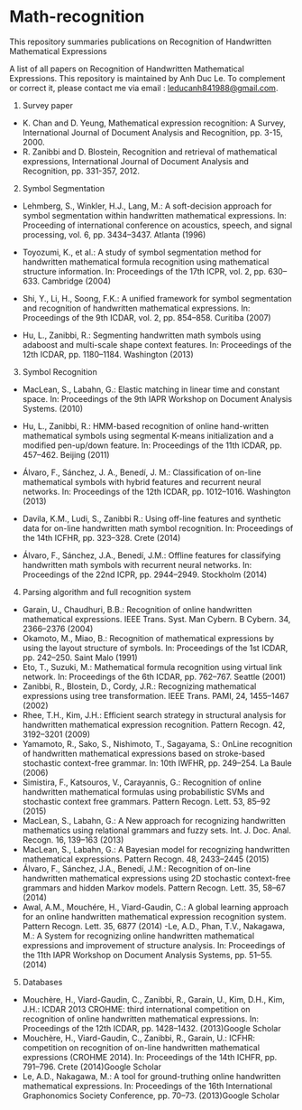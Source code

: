 # Math-recognition

This repository summaries publications on Recognition of Handwritten Mathematical Expressions

A list of all papers on Recognition of Handwritten Mathematical Expressions. This repository is maintained by Anh Duc Le. To complement or correct it, please contact me via email : leducanh841988@gmail.com.
1. Survey paper

- K. Chan and D. Yeung, Mathematical expression recognition: A Survey, International Journal of
Document Analysis and Recognition, pp. 3-15, 2000.
- R. Zanibbi and D. Blostein, Recognition and retrieval of mathematical expressions, International
Journal of Document Analysis and Recognition, pp. 331-357, 2012.

2. Symbol Segmentation
- Lehmberg, S., Winkler, H.J., Lang, M.: A soft-decision approach for symbol segmentation within handwritten mathematical expressions. In: Proceeding of international conference on acoustics, speech, and signal processing, vol. 6, pp. 3434–3437. Atlanta (1996)

- Toyozumi, K., et al.: A study of symbol segmentation method for handwritten mathematical formula recognition using mathematical structure information. In: Proceedings of the 17th ICPR, vol. 2, pp. 630–633. Cambridge (2004)

- Shi, Y., Li, H., Soong, F.K.: A unified framework for symbol segmentation and recognition of handwritten mathematical expressions. In: Proceedings of the 9th ICDAR, vol. 2, pp. 854–858. Curitiba (2007)
- Hu, L., Zanibbi, R.: Segmenting handwritten math symbols using adaboost and multi-scale shape context features. In: Proceedings of the 12th ICDAR, pp. 1180–1184. Washington (2013)

3. Symbol Recognition

- MacLean, S., Labahn, G.: Elastic matching in linear time and constant space. In: Proceedings of the 9th IAPR Workshop on Document Analysis Systems. (2010)

- Hu, L., Zanibbi, R.: HMM-based recognition of online hand-written mathematical symbols using segmental K-means initialization and a modified pen-up/down feature. In: Proceedings of the 11th ICDAR, pp. 457–462. Beijing (2011)

- Álvaro, F., Sánchez, J. A., Benedí, J. M.: Classification of on-line mathematical symbols with hybrid features and recurrent neural networks. In: Proceedings of the 12th ICDAR, pp. 1012–1016. Washington (2013)

- Davila, K.M., Ludi, S., Zanibbi R.: Using off-line features and synthetic data for on-line handwritten math symbol recognition. In: Proceedings of the 14th ICFHR, pp. 323–328. Crete (2014)

- Álvaro, F., Sánchez, J.A., Benedí, J.M.: Offline features for classifying handwritten math symbols with recurrent neural networks. In: Proceedings of the 22nd ICPR, pp. 2944–2949. Stockholm (2014)

4. Parsing algorithm and full recognition system
- Garain, U., Chaudhuri, B.B.: Recognition of online handwritten mathematical expressions. IEEE Trans. Syst. Man Cybern. B Cybern. 34, 2366–2376 (2004)
- Okamoto, M., Miao, B.: Recognition of mathematical expressions by using the layout structure of symbols. In: Proceedings of the 1st ICDAR, pp. 242–250. Saint Malo (1991)
- Eto, T., Suzuki, M.: Mathematical formula recognition using virtual link network. In: Proceedings of the 6th ICDAR, pp. 762–767. Seattle (2001)
- Zanibbi, R., Blostein, D., Cordy, J.R.: Recognizing mathematical expressions using tree transformation. IEEE Trans. PAMI, 24, 1455–1467 (2002)
- Rhee, T.H., Kim, J.H.: Efficient search strategy in structural analysis for handwritten mathematical expression recognition. Pattern Recogn. 42, 3192–3201 (2009)
- Yamamoto, R., Sako, S., Nishimoto, T., Sagayama, S.: OnLine recognition of handwritten mathematical expressions based on stroke-based stochastic context-free grammar. In: 10th IWFHR, pp. 249–254. La Baule (2006)
- Simistira, F., Katsouros, V., Carayannis, G.: Recognition of online handwritten mathematical formulas using probabilistic SVMs and stochastic context free grammars. Pattern Recogn. Lett. 53, 85–92 (2015)
- MacLean, S., Labahn, G.: A New approach for recognizing handwritten mathematics using relational grammars and fuzzy sets. Int. J. Doc. Anal. Recogn. 16, 139–163 (2013)
- MacLean, S., Labahn, G.: A Bayesian model for recognizing handwritten mathematical expressions. Pattern Recogn. 48, 2433–2445 (2015)
- Álvaro, F., Sánchez, J.A., Benedí, J.M.: Recognition of on-line handwritten mathematical expressions using 2D stochastic context-free grammars and hidden Markov models. Pattern Recogn. Lett. 35, 58–67 (2014)
- Awal, A.M., Mouchére, H., Viard-Gaudin, C.: A global learning approach for an online handwritten mathematical expression recognition system. Pattern Recogn. Lett. 35, 6877 (2014)
-Le, A.D., Phan, T.V., Nakagawa, M.: A System for recognizing online handwritten mathematical expressions and improvement of structure analysis. In: Proceedings of the 11th IAPR Workshop on Document Analysis Systems, pp. 51–55. (2014)

5. Databases
- Mouchère, H., Viard-Gaudin, C., Zanibbi, R., Garain, U., Kim, D.H., Kim, J.H.: ICDAR 2013 CROHME: third international competition on recognition of online handwritten mathematical expressions. In: Proceedings of the 12th ICDAR, pp. 1428–1432. (2013)Google Scholar
- Mouchère, H., Viard-Gaudin, C., Zanibbi, R., Garain, U.: ICFHR: competition on recognition of on-line handwritten mathematical expressions (CROHME 2014). In: Proceedings of the 14th ICHFR, pp. 791–796. Crete (2014)Google Scholar
- Le, A.D., Nakagawa, M.: A tool for ground-truthing online handwritten mathematical expressions. In: Proceedings of the 16th International Graphonomics Society Conference, pp. 70–73. (2013)Google Scholar


